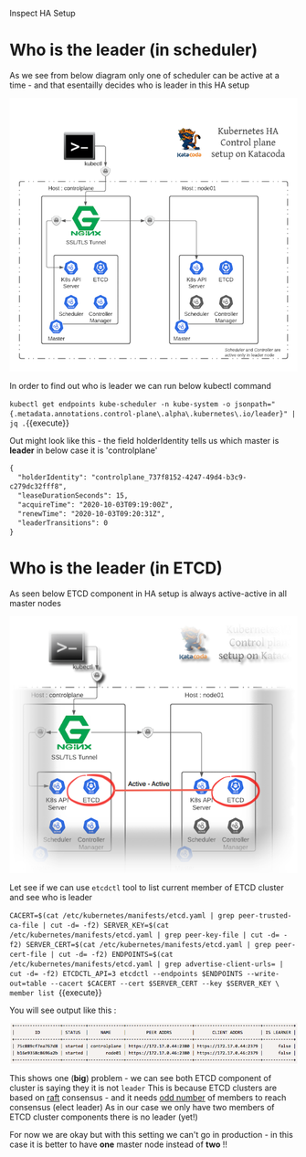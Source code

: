 Inspect HA Setup 

# Who is the leader (in scheduler)

As we see from below diagram only one of scheduler can be active at a time - and that esentailly decides 
who is leader in this HA setup 

![HA Setup in Katacoda](./assets/Kubernetes_HA_Control_plane_setup_on_Katacoda.png)


In order to find out who is leader we can run below kubectl command 

`
kubectl get endpoints kube-scheduler -n kube-system -o jsonpath="{.metadata.annotations.control-plane\.alpha\.kubernetes\.io/leader}" | jq .
`{{execute}}

Out might look like this - the field holderIdentity tells us which master is **leader** 
in below case it is 'controlplane'

```
{
  "holderIdentity": "controlplane_737f8152-4247-49d4-b3c9-c279dc32fff8",
  "leaseDurationSeconds": 15,
  "acquireTime": "2020-10-03T09:19:00Z",
  "renewTime": "2020-10-03T09:20:31Z",
  "leaderTransitions": 0
}
```

# Who is the leader (in ETCD)

As seen below ETCD component in HA setup is always active-active in all master nodes  

![](./assets/ETCD-active-active.png) 

Let see if we can use `etcdctl` tool to list current member of ETCD cluster and see who 
is leader 

`CACERT=$(cat /etc/kubernetes/manifests/etcd.yaml | grep peer-trusted-ca-file | cut -d= -f2)
SERVER_KEY=$(cat /etc/kubernetes/manifests/etcd.yaml | grep peer-key-file | cut -d= -f2)
SERVER_CERT=$(cat /etc/kubernetes/manifests/etcd.yaml | grep peer-cert-file | cut -d= -f2)
ENDPOINTS=$(cat /etc/kubernetes/manifests/etcd.yaml | grep advertise-client-urls= | cut -d= -f2)
ETCDCTL_API=3 etcdctl --endpoints $ENDPOINTS --write-out=table --cacert $CACERT --cert $SERVER_CERT --key $SERVER_KEY \
   member list
`{{execute}}

You will see output like this :

![](./assets/etcd-leader.png)

This shows one (**big**) problem - we can see both ETCD component of cluster is saying they it is not `leader`
This is because ETCD clusters are based on [raft](http://thesecretlivesofdata.com/raft/) consensus - and it needs [odd number](https://etcd.io/docs/v3.2.17/faq/) of members to reach consensus (elect leader)
As in our case we only have two members of ETCD cluster components there is no leader (yet!)

For now we are okay but with this setting we can't go in production - in this case it is better to have
**one** master node instead of **two** !!



